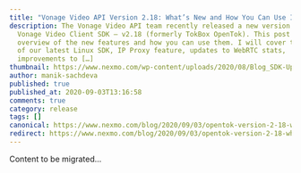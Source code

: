 ```yaml
---
title: "Vonage Video API Version 2.18: What’s New and How You Can Use It"
description: The Vonage Video API team recently released a new version of the
  Vonage Video Client SDK – v2.18 (formerly TokBox OpenTok). This post is an
  overview of the new features and how you can use them. I will cover the launch
  of our latest Linux SDK, IP Proxy feature, updates to WebRTC stats,
  improvements to […]
thumbnail: https://www.nexmo.com/wp-content/uploads/2020/08/Blog_SDK-Updates_1200x600-1.png
author: manik-sachdeva
published: true
published_at: 2020-09-03T13:16:58
comments: true
category: release
tags: []
canonical: https://www.nexmo.com/blog/2020/09/03/opentok-version-2-18-whats-new-and-how-you-can-use-it
redirect: https://www.nexmo.com/blog/2020/09/03/opentok-version-2-18-whats-new-and-how-you-can-use-it
---
```

Content to be migrated...